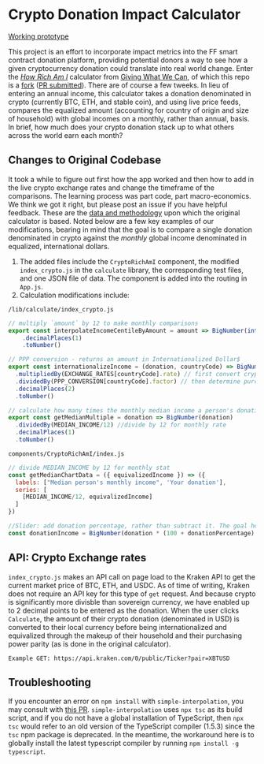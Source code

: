 # Crypto Donation Impact Calculator

[Working prototype](https://fuguefoundation.org/dev/impact/)

This project is an effort to incorporate impact metrics into the FF smart contract donation platform, providing potential donors a way to see how a given cryptocurrency donation could translate into real world change. Enter the [*How Rich Am I*](https://howrichami.givingwhatwecan.org/) calculator from [Giving What We Can](https://www.givingwhatwecan.org/), of which this repo is a [fork](https://github.com/centre-for-effective-altruism/how-rich-am-i) ([PR submitted](https://github.com/centre-for-effective-altruism/how-rich-am-i/pull/6)). There are of course a few tweeks. In lieu of entering an annual income, this calculator takes a donation denominated in crypto (currently BTC, ETH, and stable coin), and using live price feeds, compares the equalized amount (accounting for country of origin and size of household) with global incomes on a monthly, rather than annual, basis. In brief, how much does your crypto donation stack up to what others across the world earn each month?

## Changes to Original Codebase

It took a while to figure out first how the app worked and then how to add in the live crypto exchange rates and change the timeframe of the comparisons. The learning process was part code, part macro-economics. We think we got it right, but please post an issue if you have helpful feedback. These are the [data and methodology](https://github.com/centre-for-effective-altruism/how-rich-am-i#methodology) upon which the original calculator is based. Noted below are a few key examples of our modifications, bearing in mind that the goal is to compare a single donation denominated in crypto against the *monthly* global income denominated in equalized, international dollars.

1. The added files include the `CryptoRichAmI` component, the modified `index_crypto.js` in the `calculate` library, the corresponding test files, and one JSON file of data. The component is added into the routing in `App.js`.
2. Calculation modifications include:

`/lib/calculate/index_crypto.js`
``` javascript
// multiply `amount` by 12 to make monthly comparisons
export const interpolateIncomeCentileByAmount = amount => BigNumber(interpolateIncomeCentile({ y: amount*12 }))
    .decimalPlaces(1)
    .toNumber()

// PPP conversion - returns an amount in Internationalized Dollar$
export const internationalizeIncome = (donation, countryCode) => BigNumber(donation)
  .multipliedBy(EXCHANGE_RATES[countryCode].rate) // first convert cryptoUSD price to local currency,
  .dividedBy(PPP_CONVERSION[countryCode].factor) // then determine purchasing price parity
  .decimalPlaces(2)
  .toNumber()

// calculate how many times the monthly median income a person's donation is
export const getMedianMultiple = donation => BigNumber(donation)
  .dividedBy(MEDIAN_INCOME/12) //divide by 12 for monthly rate
  .decimalPlaces(1)
  .toNumber()
```

`components/CryptoRichAmI/index.js`
``` javascript
// divide MEDIAN_INCOME by 12 for monthly stat
const getMedianChartData = ({ equivalizedIncome }) => ({
  labels: ["Median person's monthly income", 'Your donation'],
  series: [
    [MEDIAN_INCOME/12, equivalizedIncome]
  ]
})

//Slider: add donation percentage, rather than subtract it. The goal here is to encourage user to donate more
const donationIncome = BigNumber(donation * (100 + donationPercentage) / 100).dp(2).toNumber() 
```

## API: Crypto Exchange rates

`index_crypto.js` makes an API call on page load to the Kraken API to get the current market price of BTC, ETH, and USDC. As of time of writing, Kraken does not require an API key for this type of `get` request. And because crypto is significantly more divisble than sovereign currency, we have enabled up to 2 decimal points to be entered as the donation. When the user clicks `Calculate`, the amount of their crypto donation (denominated in USD) is converted to their local currency before being internationalized and equivalized through the makeup of their household and their purchasing power parity (as is done in the original calculator).

```
Example GET: https://api.kraken.com/0/public/Ticker?pair=XBTUSD
```

## Troubleshooting

If you encounter an error on `npm install` with `simple-interpolation`, you may consult with [this PR](https://github.com/dmytropaduchak/simple-interpolation/pull/4). `simple-interpolation` uses `npx tsc` as its build script, and if you do not have a global installation of TypeScript, then `npx tsc` would refer to an old version of the TypeScript compiler (1.5.3) since the `tsc` npm package is deprecated. In the meantime, the workaround here is to globally install the latest typescript compiler by running `npm install -g typescript`.